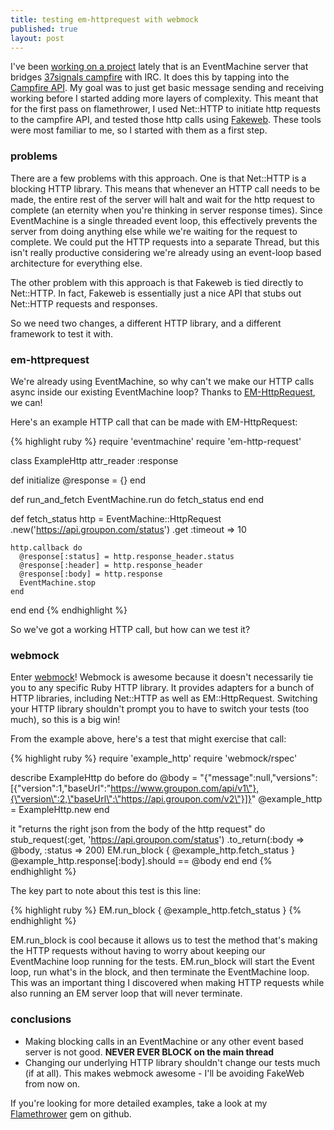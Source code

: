```yaml
---
title: testing em-httprequest with webmock
published: true
layout: post
---
```


I've been [working on a project](https://github.com/blakesmith/flamethrower)
lately that is an EventMachine server that bridges [37signals
campfire](http://campfirenow.com/) with IRC. It does this by tapping into the
[Campfire API](http://developer.37signals.com/campfire/). My goal was to just
get basic message sending and receiving working before I started adding more
layers of complexity. This meant that for the first pass on
flamethrower, I used Net::HTTP to initiate http requests to the campfire API,
and tested those http calls using [Fakeweb](http://fakeweb.rubyforge.org/).
These tools were most familiar to me, so I started with them as a first step.

### problems

There are a few problems with this approach. One is that Net::HTTP is a blocking
HTTP library. This means that whenever an HTTP call needs to be made, the entire
rest of the server will halt and wait for the http request to complete (an
eternity when you're thinking in server response times). Since EventMachine is a
single threaded event loop, this effectively prevents the server from doing
anything else while we're waiting for the request to complete. We could put the
HTTP requests into a separate Thread, but this isn't really productive
considering we're already using an event-loop based architecture for everything
else.

The other problem with this approach is that Fakeweb is tied directly to
Net::HTTP. In fact, Fakeweb is essentially just a nice API that stubs
out Net::HTTP requests and responses.

So we need two changes, a different HTTP library, and a different framework to
test it with.

### em-httprequest

We're already using EventMachine, so why can't we make our HTTP calls async
inside our existing EventMachine loop? Thanks to
[EM-HttpRequest](https://github.com/igrigorik/em-http-request), we can!

Here's an example HTTP call that can be made with EM-HttpRequest:

{% highlight ruby %}
require 'eventmachine'
require 'em-http-request'

class ExampleHttp
  attr_reader :response

  def initialize
    @response = {}
  end

  def run_and_fetch
    EventMachine.run do
      fetch_status
    end
  end

  def fetch_status
    http = EventMachine::HttpRequest
      .new('https://api.groupon.com/status')
      .get :timeout => 10

    http.callback do
      @response[:status] = http.response_header.status
      @response[:header] = http.response_header
      @response[:body] = http.response
      EventMachine.stop
    end
  end
end
{% endhighlight %}

So we've got a working HTTP call, but how can we test it?

### webmock

Enter [webmock](https://github.com/bblimke/webmock)! Webmock is awesome because
it doesn't necessarily tie you to any specific Ruby HTTP library. It provides
adapters for a bunch of HTTP libraries, including Net::HTTP as well as
EM::HttpRequest. Switching your HTTP library shouldn't prompt you to have to
switch your tests (too much), so this is a big win!


From the example above, here's a test that might exercise that call:

{% highlight ruby %}
require 'example_http'
require 'webmock/rspec'

describe ExampleHttp do
  before do
    @body = "{\"message\":null,\"versions\":[{\"version\":1,\"baseUrl\":\"https://www.groupon.com/api/v1\"},{\"version\":2,\"baseUrl\":\"https://api.groupon.com/v2\"}]}"
    @example_http = ExampleHttp.new
  end

  it "returns the right json from the body of the http request" do
    stub_request(:get, 'https://api.groupon.com/status')
      .to_return(:body => @body, :status => 200)
    EM.run_block { @example_http.fetch_status }
    @example_http.response[:body].should == @body
  end
end
{% endhighlight %}

The key part to note about this test is this line:

{% highlight ruby %}
  EM.run_block { @example_http.fetch_status }
{% endhighlight %}

EM.run_block is cool because it allows us to test the method that's making the
HTTP requests without having to worry about keeping our EventMachine loop
running for the tests. EM.run_block will start the Event loop, run what's in the
block, and then terminate the EventMachine loop. This was an important thing I
discovered when making HTTP requests while
also running an EM server loop that will never terminate.

### conclusions

- Making blocking calls in an EventMachine or any other event based server is
  not good. **NEVER EVER BLOCK on the main thread**
- Changing our underlying HTTP library shouldn't change our tests much (if at
  all). This makes webmock awesome - I'll be avoiding FakeWeb from now on.

If you're looking for more detailed examples, take a look at my
[Flamethrower](https://github.com/blakesmith/flamethrower) gem on github.
